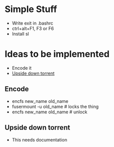 # Simple Stuff
- Write exit in .bashrc
- ctrl+alt+F1, F3 or F6
- Install sl

# Ideas to be implemented
- Encode it
- [Upside down torrent](https://pete.ex-parrot.com/upside-down-ternet.html)

## Encode
- encfs new_name old_name
- fusermount -u old_name # locks the thing
- encfs new_name old_name # unlock

## Upside down torrent
- This needs documentation
